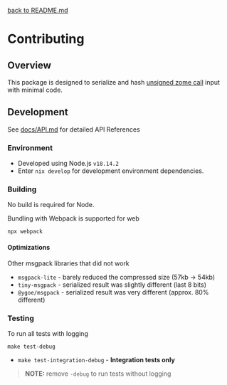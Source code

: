 [back to README.md](README.md)

# Contributing

## Overview
This package is designed to serialize and hash [unsigned zome
call](https://docs.rs/hdk/0.1.0/hdk/prelude/struct.ZomeCallUnsigned.html) input with minimal code.


## Development

See [docs/API.md](docs/API.md) for detailed API References


### Environment

- Developed using Node.js `v18.14.2`
- Enter `nix develop` for development environment dependencies.

### Building
No build is required for Node.

Bundling with Webpack is supported for web
```
npx webpack
```

#### Optimizations

Other msgpack libraries that did not work

- `msgpack-lite` - barely reduced the compressed size (57kb -> 54kb)
- `tiny-msgpack` - serialized result was slightly different (last 8 bits)
- `@ygoe/msgpack` - serialized result was very different (approx. 80% different)


### Testing

To run all tests with logging
```
make test-debug
```

- `make test-integration-debug` - **Integration tests only**

> **NOTE:** remove `-debug` to run tests without logging
